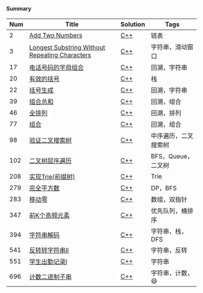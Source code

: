 #### Summary

| Num | Title | Solution | Tags |
|---| ----- | -------- | ---- |
|2|[Add Two Numbers](https://leetcode-cn.com/problems/add-two-numbers)|[C++](./link_list/0002_Add_Two_Numbers/main.cpp)|链表|
|3|[Longest Substring Without Repeating Characters](https://leetcode-cn.com/problems/longest-substring-without-repeating-characters/)|[C++](./string/0003_Longest_Substring_Without_Repeating_Characters/main.cpp)| 字符串，滑动窗口|
|17|[电话号码的字母组合](https://leetcode-cn.com/problems/letter-combinations-of-a-phone-number/)|[C++](./backtracking/0017_Letter_Combinations_of_a_Phone_Number/main.cpp)|回溯，字符串|
|20|[有效的括号](https://leetcode-cn.com/problems/valid-parentheses)|[C++](./stack&queue/0020_Valid_Parentheses/main.cpp)|栈|
|22|[括号生成](https://leetcode-cn.com/problems/generate-parentheses)|[C++](./backtracking/0022_Generate_Parentheses/main.cpp)| 回溯，字符串|
|39|[组合总和](https://leetcode-cn.com/problems/combination-sum/)|[C++](./backtracking/0039_Combination_Sum/main.cpp)|回溯，组合|
|46|[全排列](https://leetcode-cn.com/problems/permutations/)|[C++](./backtracking/0046_Permutations/main.cpp)|回溯，排列|
|77|[组合](https://leetcode-cn.com/problems/combinations/)|[C++](./backtracking/0077_Combinations/main.cpp)|回溯，组合|
|98|[验证二叉搜索树](https://leetcode-cn.com/problems/validate-binary-search-tree)|[C++](./binary_tree/0098_Validate_Binary_Search_Tree/main.cpp)| 中序遍历，二叉搜索树|
|102|[二叉树层序遍历](https://leetcode-cn.com/problems/binary-tree-level-order-traversal/)|[C++](./binary_tree/0102_Binary_Tree_Level_Order_Traversal/main.cpp)| BFS，Queue，二叉树|
|208|[实现Trie(前缀树)](https://leetcode-cn.com/problems/implement-trie-prefix-tree/)|[C++](./design/0208_Implement_Trie/main.cpp)|Trie|
|279|[完全平方数](https://leetcode-cn.com/problems/perfect-squares/)|[C++](./dynamic_programming/0279_Perfect_Squares/main.cpp)|DP，BFS|
|283|[移动零](https://leetcode-cn.com/problems/move-zeroes/)|[C++](./array/0283_Move_Zeroes/main.cpp)|数组，双指针|
|347|[前K个高频元素](https://leetcode-cn.com/problems/top-k-frequent-elements)|[C++](./stack&queue/0347_Top_K_Frequent_Elements/main.cpp)|优先队列，桶排序|
|394|[字符串解码](https://leetcode-cn.com/problems/decode-string/)|[C++](./string/0394_Decode_String/main.cpp)|字符串，栈，DFS|
|541|[反转转字符串II](https://leetcode-cn.com/problems/reverse-string-ii/)|[C++](./string/0541_Reverse_String_II/main.cpp)|字符串，反转|
|551|[学生出勤记录I](https://leetcode-cn.com/problems/student-attendance-record-i/)|[C++](./string/0551_Student_Attendance_Record_I/main.cpp)|字符串|
|696|[计数二进制子串](https://leetcode-cn.com/problems/count-binary-substrings/)|[C++](./string/0696_Count_Binary_Substrings/main.cpp)|字符串，计数，😄|

